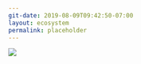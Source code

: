 ```yaml
---
git-date: 2019-08-09T09:42:50-07:00
layout: ecosystem
permalink: placeholder
---
```


![](https://image.thum.io/get/auth/4121-grunt/noanimate/width/800/crop/600/wait/3/https://www.cryptodefiance.com/)
